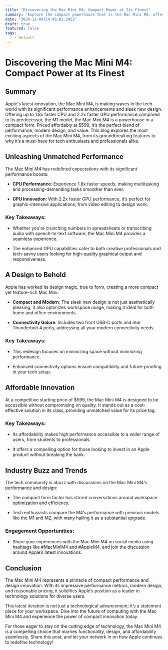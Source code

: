 ```yaml
---
title: "Discovering the Mac Mini M4: Compact Power at Its Finest"
summary: "Explore the compact powerhouse that is the Mac Mini M4, offering enhanced CPU and GPU performance, modern design, and affordability."
date: "2024-11-09T14:46:02.345Z"
draft: true
featured: false
tags:
    - Default
---
```


# Discovering the Mac Mini M4: Compact Power at Its Finest

## Summary

Apple's latest innovation, the Mac Mini M4, is making waves in the tech world with its significant performance enhancements and sleek new design. Offering up to 1.8x faster CPU and 2.2x faster GPU performance compared to its predecessor, the M1 model, the Mac Mini M4 is a powerhouse in a compact form. Priced affordably at $599, it’s the perfect blend of performance, modern design, and value. This blog explores the most exciting aspects of the Mac Mini M4, from its groundbreaking features to why it’s a must-have for tech enthusiasts and professionals alike.

## Unleashing Unmatched Performance

The Mac Mini M4 has redefined expectations with its significant performance boosts:

- **CPU Performance**: Experience 1.8x faster speeds, making multitasking and processing-demanding tasks smoother than ever.

- **GPU Innovation**: With 2.2x faster GPU performance, it’s perfect for graphic-intensive applications, from video editing to design work.

### Key Takeaways:

- Whether you're crunching numbers in spreadsheets or transcribing audio with speech-to-text software, the Mac Mini M4 provides a seamless experience.

- The enhanced GPU capabilities cater to both creative professionals and tech-savvy users looking for high-quality graphical output and responsiveness.

## A Design to Behold

Apple has worked its design magic, true to form, creating a more compact yet feature-rich Mac Mini:

- **Compact and Modern**: The sleek new design is not just aesthetically pleasing; it also optimizes workspace usage, making it ideal for both home and office environments.

- **Connectivity Galore**: Includes two front USB-C ports and rear Thunderbolt 4 ports, addressing all your modern connectivity needs.

### Key Takeaways:

- This redesign focuses on minimizing space without minimizing performance.

- Enhanced connectivity options ensure compatibility and future-proofing in your tech setup.

## Affordable Innovation

At a competitive starting price of $599, the Mac Mini M4 is designed to be accessible without compromising on quality. It stands out as a cost-effective solution in its class, providing unmatched value for its price tag.

### Key Takeaways:

- Its affordability makes high performance accessible to a wider range of users, from students to professionals.

- It offers a compelling option for those looking to invest in an Apple product without breaking the bank.

## Industry Buzz and Trends

The tech community is abuzz with discussions on the Mac Mini M4’s performance and design:

- The compact form factor has stirred conversations around workspace optimization and efficiency.

- Tech enthusiasts compare the M4’s performance with previous models like the M1 and M2, with many hailing it as a substantial upgrade.

### Engagement Opportunities:

- Share your experiences with the Mac Mini M4 on social media using hashtags like #MacMiniM4 and #AppleM4, and join the discussion around Apple’s latest innovations.

## Conclusion

The Mac Mini M4 represents a pinnacle of compact performance and design innovation. With its impressive performance metrics, modern design, and reasonable pricing, it solidifies Apple’s position as a leader in technology solutions for diverse users.

This latest iteration is not just a technological advancement; it’s a statement piece for your workspace. Dive into the future of computing with the Mac Mini M4 and experience the power of compact innovation today.

For those eager to stay on the cutting edge of technology, the Mac Mini M4 is a compelling choice that marries functionality, design, and affordability seamlessly. Share this post, and let your network in on how Apple continues to redefine technology!